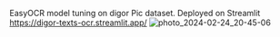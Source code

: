 EasyOCR model tuning on digor Pic dataset. Deployed on Streamlit
https://digor-texts-ocr.streamlit.app/
![photo_2024-02-24_20-45-06](https://github.com/MLDovakin/oss_ocr/assets/78375175/b4caaf19-fbea-498e-92f1-fb99ccd9adc0)
